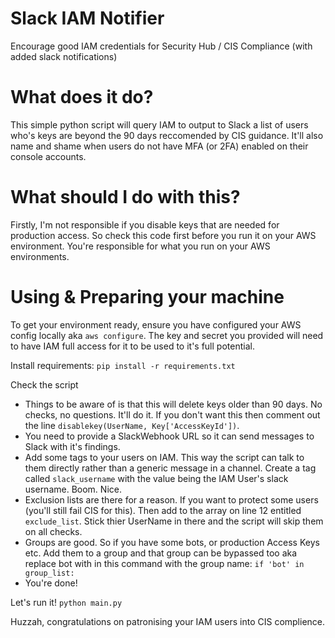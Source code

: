 # Slack IAM Notifier
Encourage good IAM credentials for Security Hub / CIS Compliance (with added slack notifications)  

# What does it do?
This simple python script will query IAM to output to Slack a list of users who's keys are beyond the 90 days reccomended by CIS guidance. It'll also name and shame when users do not have MFA (or 2FA) enabled on their console accounts. 

# What should I do with this? 
Firstly, I'm not responsible if you disable keys that are needed for production access. So check this code first before you run it on your AWS environment. You're responsible for what you run on your AWS environments.  

# Using & Preparing your machine
To get your environment ready, ensure you have configured your AWS config locally aka `aws configure`. The key and secret you provided will need to have IAM full access for it to be used to it's full potential. 

Install requirements:
`pip install -r requirements.txt` 

Check the script 
- Things to be aware of is that this will delete keys older than 90 days. No checks, no questions. It'll do it. If you don't want this then comment out the line `disablekey(UserName, Key['AccessKeyId'])`. 
- You need to provide a SlackWebhook URL so it can send messages to Slack with it's findings.
- Add some tags to your users on IAM. This way the script can talk to them directly rather than a generic message in a channel. Create a tag called `slack_username` with the value being the IAM User's slack username. Boom. Nice. 
- Exclusion lists are there for a reason. If you want to protect some users (you'll still fail CIS for this). Then add to the array on line 12 entitled `exclude_list`. Stick thier UserName in there and the script will skip them on all checks. 
- Groups are good. So if you have some bots, or production Access Keys etc. Add them to a group and that group can be bypassed too aka replace bot with in this command with the group name: `if 'bot' in group_list:`
- You're done! 

Let's run it!
`python main.py` 


Huzzah, congratulations on patronising your IAM users into CIS complience. 
